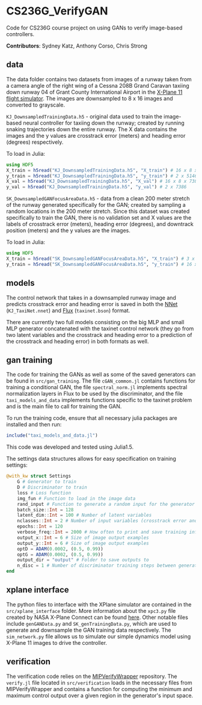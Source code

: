 # CS236G_VerifyGAN
Code for CS236G course project on using GANs to verify image-based controllers.

**Contributors**: Sydney Katz, Anthony Corso, Chris Strong

## data
The data folder contains two datasets from images of a runway taken from a camera angle of the right wing of a Cessna 208B Grand Caravan taxiing down runway 04 of Grant County International Airport in the [X-Plane 11 flight simulator](https://www.x-plane.com/). The images are downsampled to 8 x 16 images and converted to grayscale.

`KJ_DownsampledTrainingData.h5` - original data used to train the image-based neural controller for taxiing down the runway; created by running snaking trajectories down the entire runway. The X data contains the images and the y values are crosstrack error (meters) and heading error (degrees) respectively.

To load in Julia:
```julia
using HDF5
X_train = h5read("KJ_DownsampledTrainingData.h5", "X_train") # 16 x 8 x 51463 
y_train = h5read("KJ_DownsampledTrainingData.h5", "y_train") # 2 x 51463
X_val = h5read("KJ_DownsampledTrainingData.h5", "X_val") # 16 x 8 x 7386
y_val = h5read("KJ_DownsampledTrainingData.h5", "y_val") # 2 x 7386
```

`SK_DownsampledGANFocusAreaData.h5` - data from a clean 200 meter stretch of the runway generated specifically for the GAN; created by sampling a random locations in the 200 meter stretch. Since this dataset was created specifically to train the GAN, there is no validation set and X values are the labels of crosstrack error (meters), heading error (degrees), and downtrack position (meters) and the y values are the images.

To load in Julia:
```julia
using HDF5
X_train = h5read("SK_DownsampledGANFocusAreaData.h5", "X_train") # 3 x 10000
y_train = h5read("SK_DownsampledGANFocusAreaData.h5", "y_train") # 16 x 8 x 10000
```

## models
The control network that takes in a downsampled runway image and predicts crosstrack error and heading error is saved in both the [NNet](https://github.com/sisl/NNet) (`KJ_TaxiNet.nnet`) and [Flux](https://fluxml.ai/) (`taxinet.bson`) format.

There are currently two full models consisting on the big MLP and small MLP generator concatenated with the taxinet control network (they go from two latent variables and the crosstrack and heading error to a prediction of the crosstrack and heading error) in both formats as well.

## gan training
The code for training the GANs as well as some of the saved generators can be found in `src/gan_training`. The file `cGAN_common.jl` contains functions for training a conditional GAN, the file `spectral_norm.jl` implements spectral normalization layers in Flux to be used by the discriminator, and the file `taxi_models_and_data` implements functions specific to the taxinet problem and is the main file to call for training the GAN.

To run the training code, ensure that all necessary julia packages are installed and then run:
```julia
include("taxi_models_and_data.jl")
```
This code was developed and tested using Julia1.5.

The settings data structures allows for easy specification on training settings:

```julia
@with_kw struct Settings
	G # Generator to train
	D # Discriminator to train
	loss # Loss function
	img_fun # Function to load in the image data
	rand_input # Function to generate a random input for the generator
	batch_size::Int = 128
	latent_dim::Int = 100 # Number of latent variables
	nclasses::Int = 2 # Number of input variables (crosstrack error and heading error)
	epochs::Int = 120
	verbose_freq::Int = 2000 # How often to print and save training info
	output_x::Int = 6 # Size of image output examples
	output_y::Int = 6 # Size of image output examples
	optD = ADAM(0.0002, (0.5, 0.99))
	optG = ADAM(0.0002, (0.5, 0.99))
	output_dir = "output" # Folder to save outputs to
	n_disc = 1 # Number of discriminator training steps between generator training step
end
```

## xplane interface
The python files to interface with the XPlane simulator are contained in the `src/xplane_interface` folder. More information about the `xpc3.py` file created by NASA X-Plane Connect can be found [here](https://github.com/nasa/XPlaneConnect). Other notable files include `genGANData.py` and `SK_genTrainingData.py`, which are used to generate and downsample the GAN training data respectively. The `sim_network.py` file allows us to simulate our simple dynamics model using X-Plane 11 images to drive the controller.

## verification
The verification code relies on the [MIPVerifyWrapper](https://github.com/castrong/MIPVerifyWrapper) repository. The `verify.jl` file located in `src/verification` loads in the necessary files from MIPVerifyWrapper and contains a function for computing the minimum and maximum control output over a given region in the generator's input space.